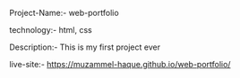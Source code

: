 Project-Name:- web-portfolio

technology:- html, css

Description:-
This is my first project ever

live-site:- https://muzammel-haque.github.io/web-portfolio/
